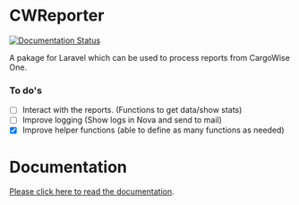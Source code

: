 # CWReporter

[![Documentation Status](https://readthedocs.org/projects/cwreporter/badge/?version=latest)](https://cwreporter.readthedocs.io/en/latest/?badge=latest)

A pakage for Laravel which can be used to process reports from CargoWise One.

### To do's

- [ ] Interact with the reports. (Functions to get data/show stats)
- [ ] Improve logging (Show logs in Nova and send to mail)
- [x] Improve helper functions (able to define as many functions as needed)

# Documentation

[Please click here to read the documentation](https://cwreporter.readthedocs.io/en/latest/).

